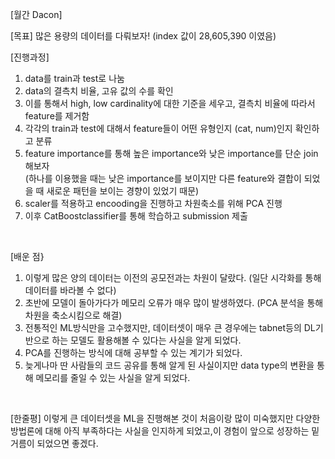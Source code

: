[월간 Dacon]
<br/>

[목표] 많은 용량의 데이터를 다뤄보자! (index 값이 28,605,390 이였음)
<br/>

[진행과정]
1. data를 train과 test로 나눔
2. data의 결측치 비율, 고유 값의 수를 확인
3. 이를 통해서 high, low cardinality에 대한 기준을 세우고, 결측치 비율에 따라서 feature를 제거함
4. 각각의 train과 test에 대해서 feature들이 어떤 유형인지 (cat, num)인지 확인하고 분류
5. feature importance를 통해 높은 importance와 낮은 importance를 단순 join해보자 <br/>
(하나를 이용했을 때는 낮은 importance를 보이지만 다른 feature와 결합이 되었을 때 새로운 패턴을 보이는 경향이 있었기 때문)
6. scaler를 적용하고 encooding을 진행하고 차원축소를 위해 PCA 진행
7. 이후 CatBoostclassifier를 통해 학습하고 submission 제출
<br/>

[배운 점}
1. 이렇게 많은 양의 데이터는 이전의 공모전과는 차원이 달랐다. (일단 시각화를 통해 데이터를 바라볼 수 없다)
2. 초반에 모델이 돌아가다가 메모리 오류가 매우 많이 발생하였다. (PCA 분석을 통해 차원을 축소시킴으로 해결)
3. 전통적인 ML방식만을 고수했지만, 데이터셋이 매우 큰 경우에는 tabnet등의 DL기반으로 하는 모델도 활용해볼 수 있다는 사실을 알게 되었다.
4. PCA를 진행하는 방식에 대해 공부할 수 있는 계기가 되었다.
5. 늦게나마 딴 사람들의 코드 공유를 통해 알게 된 사실이지만 data type의 변환을 통해 메모리를 줄일 수 있는 사실을 알게 되었다.
<br/>

[한줄평] 이렇게 큰 데이터셋을 ML을 진행해본 것이 처음이랑 많이 미숙했지만 다양한 방법론에 대해 아직 부족하다는 사실을 인지하게 되었고,이 경험이 앞으로 성장하는 밑거름이 되었으면 좋겠다. 
